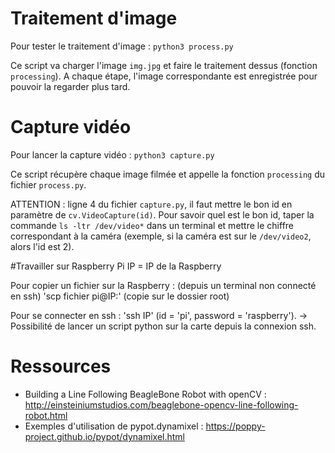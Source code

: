 # Traitement d'image

Pour tester le traitement d'image : `python3 process.py`

Ce script va charger l'image `img.jpg` et faire le traitement dessus (fonction `processing`). A chaque étape, l'image correspondante est enregistrée pour pouvoir la regarder plus tard.

# Capture vidéo

Pour lancer la capture vidéo : `python3 capture.py`

Ce script récupère chaque image filmée et appelle la fonction `processing` du fichier `process.py`.

ATTENTION : ligne 4 du fichier `capture.py`, il faut mettre le bon id en paramètre de `cv.VideoCapture(id)`. Pour savoir quel est le bon id, taper la commande `ls -ltr /dev/video*` dans un terminal et mettre le chiffre correspondant à la caméra (exemple, si la caméra est sur le `/dev/video2`, alors l'id est 2).

#Travailler sur Raspberry Pi
IP = IP de la Raspberry

Pour copier un fichier sur la Raspberry : (depuis un terminal non connecté en ssh) 'scp fichier pi@IP:' (copie sur le dossier root)

Pour se connecter en ssh : 'ssh IP' (id = 'pi', password = 'raspberry').
  -> Possibilité de lancer un script python sur la carte depuis la connexion ssh.


# Ressources 

* Building a Line Following BeagleBone Robot with openCV : http://einsteiniumstudios.com/beaglebone-opencv-line-following-robot.html
* Exemples d'utilisation de pypot.dynamixel : https://poppy-project.github.io/pypot/dynamixel.html
